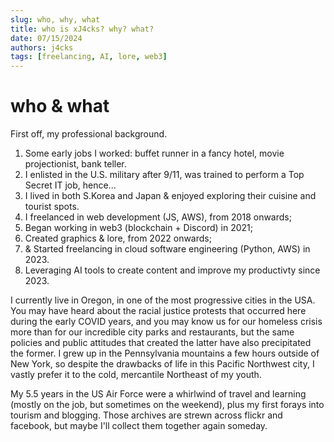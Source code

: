 ```yaml
---
slug: who, why, what
title: who is xJ4cks? why? what?
date: 07/15/2024
authors: j4cks
tags: [freelancing, AI, lore, web3]
---
```



# who & what

First off, my professional background.

1. Some early jobs I worked: buffet runner in a fancy hotel, movie projectionist, bank teller.
2. I enlisted in the U.S. military after 9/11, was trained to perform a Top Secret IT job, hence...
3. I lived in both S.Korea and Japan & enjoyed exploring their cuisine and tourist spots.
4. I freelanced in web development (JS, AWS), from 2018 onwards;
5. Began working in web3 (blockchain + Discord) in 2021;
6. Created graphics & lore, from 2022 onwards;
7. & Started freelancing in cloud software engineering (Python, AWS) in 2023.
8. Leveraging AI tools to create content and improve my productivty since 2023.

I currently live in Oregon, in one of the most progressive cities in the USA. You may have heard about the racial justice protests that occurred here during the early COVID years, and you may know us for our homeless crisis more than for our incredible city parks and restaurants, but the same policies and public attitudes that created the latter have also precipitated the former. I grew up in the Pennsylvania mountains a few hours outside of New York, so despite the drawbacks of life in this Pacific Northwest city, I vastly prefer it to the cold, mercantile Northeast of my youth.

My 5.5 years in the US Air Force were a whirlwind of travel and learning (mostly on the job, but sometimes on the weekend), plus my first forays into tourism and blogging. Those archives are strewn across flickr and facebook, but maybe I'll collect them together again someday. 
